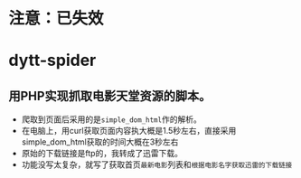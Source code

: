 # 注意：已失效
# dytt-spider
## 用PHP实现抓取电影天堂资源的脚本。
* 爬取到页面后采用的是`simple_dom_html`作的解析。
* 在电脑上，用curl获取页面内容执大概是1.5秒左右，直接采用simple_dom_html获取的时间大概在3秒左右
* 原始的下载链接是ftp的，我转成了迅雷下载。
* 功能没写太复杂，就写了获取首页`最新电影`列表和`根据电影名字获取迅雷的下载链接`
